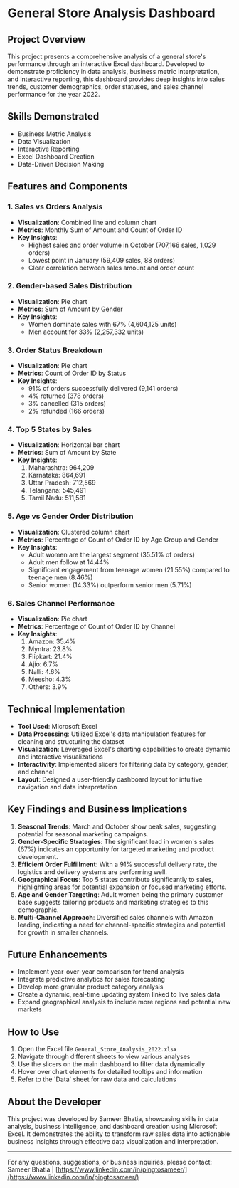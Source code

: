 # General Store Analysis Dashboard

## Project Overview
This project presents a comprehensive analysis of a general store's performance through an interactive Excel dashboard. Developed to demonstrate proficiency in data analysis, business metric interpretation, and interactive reporting, this dashboard provides deep insights into sales trends, customer demographics, order statuses, and sales channel performance for the year 2022.

## Skills Demonstrated
- Business Metric Analysis
- Data Visualization
- Interactive Reporting
- Excel Dashboard Creation
- Data-Driven Decision Making

## Features and Components

### 1. Sales vs Orders Analysis
- **Visualization**: Combined line and column chart
- **Metrics**: Monthly Sum of Amount and Count of Order ID
- **Key Insights**: 
  - Highest sales and order volume in October (707,166 sales, 1,029 orders)
  - Lowest point in January (59,409 sales, 88 orders)
  - Clear correlation between sales amount and order count

### 2. Gender-based Sales Distribution
- **Visualization**: Pie chart
- **Metrics**: Sum of Amount by Gender
- **Key Insights**:
  - Women dominate sales with 67% (4,604,125 units)
  - Men account for 33% (2,257,332 units)

### 3. Order Status Breakdown
- **Visualization**: Pie chart
- **Metrics**: Count of Order ID by Status
- **Key Insights**:
  - 91% of orders successfully delivered (9,141 orders)
  - 4% returned (378 orders)
  - 3% cancelled (315 orders)
  - 2% refunded (166 orders)

### 4. Top 5 States by Sales
- **Visualization**: Horizontal bar chart
- **Metrics**: Sum of Amount by State
- **Key Insights**:
  1. Maharashtra: 964,209
  2. Karnataka: 864,691
  3. Uttar Pradesh: 712,569
  4. Telangana: 545,491
  5. Tamil Nadu: 511,581

### 5. Age vs Gender Order Distribution
- **Visualization**: Clustered column chart
- **Metrics**: Percentage of Count of Order ID by Age Group and Gender
- **Key Insights**:
  - Adult women are the largest segment (35.51% of orders)
  - Adult men follow at 14.44%
  - Significant engagement from teenage women (21.55%) compared to teenage men (8.46%)
  - Senior women (14.33%) outperform senior men (5.71%)

### 6. Sales Channel Performance
- **Visualization**: Pie chart
- **Metrics**: Percentage of Count of Order ID by Channel
- **Key Insights**:
  1. Amazon: 35.4%
  2. Myntra: 23.8%
  3. Flipkart: 21.4%
  4. Ajio: 6.7%
  5. Nalli: 4.6%
  6. Meesho: 4.3%
  7. Others: 3.9%

## Technical Implementation
- **Tool Used**: Microsoft Excel
- **Data Processing**: Utilized Excel's data manipulation features for cleaning and structuring the dataset
- **Visualization**: Leveraged Excel's charting capabilities to create dynamic and interactive visualizations
- **Interactivity**: Implemented slicers for filtering data by category, gender, and channel
- **Layout**: Designed a user-friendly dashboard layout for intuitive navigation and data interpretation

## Key Findings and Business Implications
1. **Seasonal Trends**: March and October show peak sales, suggesting potential for seasonal marketing campaigns.
2. **Gender-Specific Strategies**: The significant lead in women's sales (67%) indicates an opportunity for targeted marketing and product development.
3. **Efficient Order Fulfillment**: With a 91% successful delivery rate, the logistics and delivery systems are performing well.
4. **Geographical Focus**: Top 5 states contribute significantly to sales, highlighting areas for potential expansion or focused marketing efforts.
5. **Age and Gender Targeting**: Adult women being the primary customer base suggests tailoring products and marketing strategies to this demographic.
6. **Multi-Channel Approach**: Diversified sales channels with Amazon leading, indicating a need for channel-specific strategies and potential for growth in smaller channels.

## Future Enhancements
- Implement year-over-year comparison for trend analysis
- Integrate predictive analytics for sales forecasting
- Develop more granular product category analysis
- Create a dynamic, real-time updating system linked to live sales data
- Expand geographical analysis to include more regions and potential new markets

## How to Use
1. Open the Excel file `General_Store_Analysis_2022.xlsx`
2. Navigate through different sheets to view various analyses
3. Use the slicers on the main dashboard to filter data dynamically
4. Hover over chart elements for detailed tooltips and information
5. Refer to the 'Data' sheet for raw data and calculations

## About the Developer
This project was developed by Sameer Bhatia, showcasing skills in data analysis, business intelligence, and dashboard creation using Microsoft Excel. It demonstrates the ability to transform raw sales data into actionable business insights through effective data visualization and interpretation.

---

For any questions, suggestions, or business inquiries, please contact:
Sameer Bhatia | [https://www.linkedin.com/in/pingtosameer/](https://www.linkedin.com/in/pingtosameer/)
